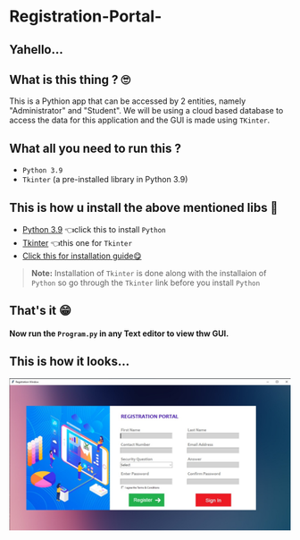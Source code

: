 # Registration-Portal-


## Yahello...


## What is this thing ? 🙄
This is a Pythion app that can be accessed by 2 entities, namely "Administrator" and "Student". We will be using a cloud based database to access the data for this application and the GUI is made using `TKinter`.


## What all you need to run this ?
* `Python 3.9`
* `Tkinter` (a pre-installed library in Python 3.9)

## This is how u install the above mentioned libs 😤
* [Python 3.9](https://www.python.org/downloads/release/python-392/) 👈click this to install `Python`
* [Tkinter](https://tkdocs.com/tutorial/install.html) 👈this one for `Tkinter`
* [Click this for installation guide😋](https://www.youtube.com/watch?v=IDo_Gsv3KVk)

> **Note:** Installation of `Tkinter` is done along with the installaion of `Python` so go through the `Tkinter` link before you install `Python` 
 
 
 
 ## That's it 😁
 #### Now run the `Program.py` in any Text editor to view thw GUI.
 
 ## This is how it looks...
 ![](images/app_eg.jpeg)
